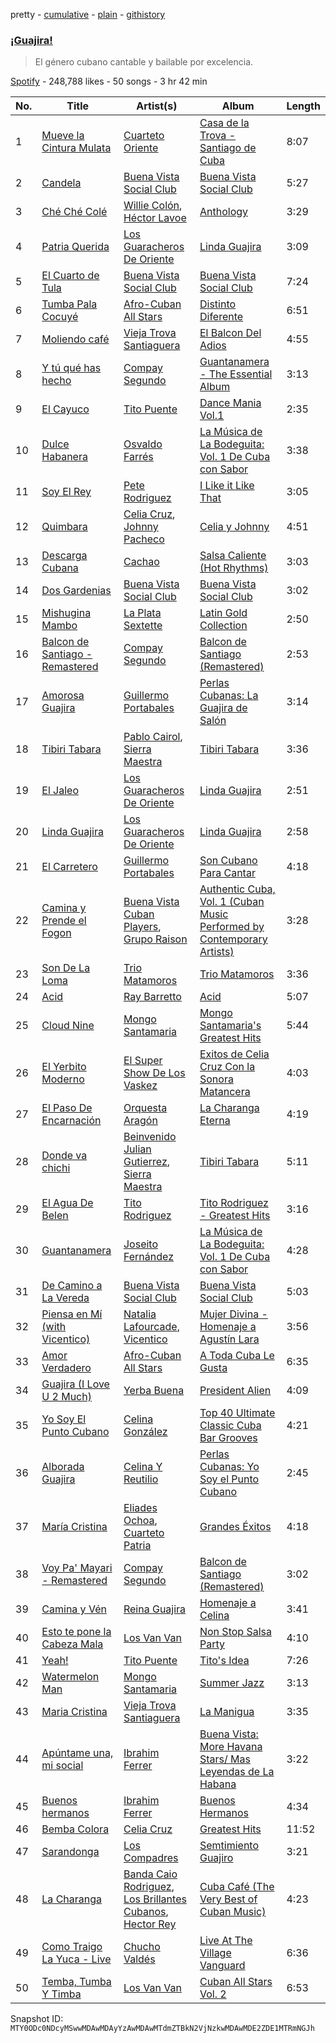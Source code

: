 pretty - [cumulative](/playlists/cumulative/37i9dQZF1DWV5sGFwUJeqR.md) - [plain](/playlists/plain/37i9dQZF1DWV5sGFwUJeqR) - [githistory](https://github.githistory.xyz/mackorone/spotify-playlist-archive/blob/main/playlists/plain/37i9dQZF1DWV5sGFwUJeqR)

### [¡Guajira!](https://open.spotify.com/playlist/37i9dQZF1DWV5sGFwUJeqR)

> El género cubano cantable y bailable por excelencia.

[Spotify](https://open.spotify.com/user/spotify) - 248,788 likes - 50 songs - 3 hr 42 min

| No. | Title | Artist(s) | Album | Length |
|---|---|---|---|---|
| 1 | [Mueve la Cintura Mulata](https://open.spotify.com/track/2OQnzGYIOhcyWkfzckNPp5) | [Cuarteto Oriente](https://open.spotify.com/artist/4dM3KAy2W0sGQ8SuVapYHb) | [Casa de la Trova \- Santiago de Cuba](https://open.spotify.com/album/0GZUZoUv9uZyfdK35z6zwb) | 8:07 |
| 2 | [Candela](https://open.spotify.com/track/7F9x0IsqvqlygaNseNE8Zx) | [Buena Vista Social Club](https://open.spotify.com/artist/11kBu957KTYoAltZHDm8gW) | [Buena Vista Social Club](https://open.spotify.com/album/6qeYhdDR0FH7IvvArQlMuW) | 5:27 |
| 3 | [Ché Ché Colé](https://open.spotify.com/track/0yE5Uqw60fj0pGpsvtDnDQ) | [Willie Colón](https://open.spotify.com/artist/7x5Slu7yTE5icZjNsc3OzW), [Héctor Lavoe](https://open.spotify.com/artist/7opp16lU7VM3l2WBdGMYHP) | [Anthology](https://open.spotify.com/album/27RB4wbSSei1uyDJfrsxT2) | 3:29 |
| 4 | [Patria Querida](https://open.spotify.com/track/084MmcyzbUTjXmrpidljhK) | [Los Guaracheros De Oriente](https://open.spotify.com/artist/0BzFtDQ64uQV9fjIu1XVom) | [Linda Guajira](https://open.spotify.com/album/7uP2wJQppJlcVEC2v4oHEd) | 3:09 |
| 5 | [El Cuarto de Tula](https://open.spotify.com/track/6l3vrve8rNPGi1rm64lPEf) | [Buena Vista Social Club](https://open.spotify.com/artist/11kBu957KTYoAltZHDm8gW) | [Buena Vista Social Club](https://open.spotify.com/album/6qeYhdDR0FH7IvvArQlMuW) | 7:24 |
| 6 | [Tumba Pala Cocuyé](https://open.spotify.com/track/7uVj4nqvLx0C46qMlO4QHN) | [Afro\-Cuban All Stars](https://open.spotify.com/artist/5cvnQ2gtwZraxeE99Y8aOg) | [Distinto Diferente](https://open.spotify.com/album/2kl855ZMdAahbnFkiEJoc1) | 6:51 |
| 7 | [Moliendo café](https://open.spotify.com/track/4jM0v4ReOQh5RntXfiG3NN) | [Vieja Trova Santiaguera](https://open.spotify.com/artist/2t7ndReOwR0bTqTaDxYa9G) | [El Balcon Del Adios](https://open.spotify.com/album/6RrE499bQ4sEOT81yuqUIM) | 4:55 |
| 8 | [Y tú qué has hecho](https://open.spotify.com/track/3qilMIgzZK8p5J8fNsFQzB) | [Compay Segundo](https://open.spotify.com/artist/2wpr4ILskkRzPBGodmbMs1) | [Guantanamera \- The Essential Album](https://open.spotify.com/album/4W6m2GSdqjaJET161icuDU) | 3:13 |
| 9 | [El Cayuco](https://open.spotify.com/track/3j05qtcQlRIVF0a2DOoO68) | [Tito Puente](https://open.spotify.com/artist/6SPpCqM8gOzrtICAxN5NuX) | [Dance Mania Vol.1](https://open.spotify.com/album/1XjabdmwipT62cLSZV45SU) | 2:35 |
| 10 | [Dulce Habanera](https://open.spotify.com/track/6ijh9JrrEYvXsVl45ohmgJ) | [Osvaldo Farrés](https://open.spotify.com/artist/5ThTreQSco0IwxQRm8mbGA) | [La Música de La Bodeguita: Vol\. 1 De Cuba con Sabor](https://open.spotify.com/album/4zU5ji5KJmtovm3pgEsCGc) | 3:38 |
| 11 | [Soy El Rey](https://open.spotify.com/track/1pyKmZRflwwY85QnNcRXgv) | [Pete Rodriguez](https://open.spotify.com/artist/76KY8JsK3XMQkjDiRZVprS) | [I Like it Like That](https://open.spotify.com/album/5ajgzwc62KbNQl9Xrv6ReQ) | 3:05 |
| 12 | [Quimbara](https://open.spotify.com/track/3GDna1GrUkkjZTaoysolGQ) | [Celia Cruz](https://open.spotify.com/artist/2weA6hhVqTIN2gSn9PUB9U), [Johnny Pacheco](https://open.spotify.com/artist/09947uhj2ZwU9mFXK5v50o) | [Celia y Johnny](https://open.spotify.com/album/3ETmy7JfoqlvAwVg1sopmg) | 4:51 |
| 13 | [Descarga Cubana](https://open.spotify.com/track/5zc2m1mCHseqrvjCDIcQTY) | [Cachao](https://open.spotify.com/artist/1Qa5p9ajnRIvq7bfsdtzqQ) | [Salsa Caliente \(Hot Rhythms\)](https://open.spotify.com/album/4ZsTBgwdo7Mb1UYOYM9aJB) | 3:03 |
| 14 | [Dos Gardenias](https://open.spotify.com/track/6XPnsGksSwjcQXX7nfO5Wu) | [Buena Vista Social Club](https://open.spotify.com/artist/11kBu957KTYoAltZHDm8gW) | [Buena Vista Social Club](https://open.spotify.com/album/6qeYhdDR0FH7IvvArQlMuW) | 3:02 |
| 15 | [Mishugina Mambo](https://open.spotify.com/track/4tblDuwg3we3mNlReAVnpp) | [La Plata Sextette](https://open.spotify.com/artist/03WWStprwg54aetkrwgt6A) | [Latin Gold Collection](https://open.spotify.com/album/2pzdf0dvm1GWlLwNzCFUik) | 2:50 |
| 16 | [Balcon de Santiago \- Remastered](https://open.spotify.com/track/2lGogaTTvs0Yp6W5qz7KEX) | [Compay Segundo](https://open.spotify.com/artist/2wpr4ILskkRzPBGodmbMs1) | [Balcon de Santiago \(Remastered\)](https://open.spotify.com/album/06UNPwH0HuHZqPjp3Cl8hw) | 2:53 |
| 17 | [Amorosa Guajira](https://open.spotify.com/track/5fHVlc1CeEnZIY8H1dRJeH) | [Guillermo Portabales](https://open.spotify.com/artist/5tU4QY77fd3PavzBZvM3bJ) | [Perlas Cubanas: La Guajira de Salón](https://open.spotify.com/album/2Biey1UqsHvQtI3RnT1BrK) | 3:14 |
| 18 | [Tibiri Tabara](https://open.spotify.com/track/0swco7My7R9oQKZosgEYLI) | [Pablo Cairol](https://open.spotify.com/artist/1zkTpx5AeaqMSfzUnPTNj6), [Sierra Maestra](https://open.spotify.com/artist/04azg2bFlSz46nOe03VY2w) | [Tibiri Tabara](https://open.spotify.com/album/1gXkoDxNDrTKLApkn9piWI) | 3:36 |
| 19 | [El Jaleo](https://open.spotify.com/track/1Xzs5rTsW3pu6rkRxWnuDZ) | [Los Guaracheros De Oriente](https://open.spotify.com/artist/0BzFtDQ64uQV9fjIu1XVom) | [Linda Guajira](https://open.spotify.com/album/7uP2wJQppJlcVEC2v4oHEd) | 2:51 |
| 20 | [Linda Guajira](https://open.spotify.com/track/5NoSDAwQwiNgP0TV8WsEXM) | [Los Guaracheros De Oriente](https://open.spotify.com/artist/0BzFtDQ64uQV9fjIu1XVom) | [Linda Guajira](https://open.spotify.com/album/7uP2wJQppJlcVEC2v4oHEd) | 2:58 |
| 21 | [El Carretero](https://open.spotify.com/track/5UxSH2QqmPlfeoqspQVZEA) | [Guillermo Portabales](https://open.spotify.com/artist/5tU4QY77fd3PavzBZvM3bJ) | [Son Cubano Para Cantar](https://open.spotify.com/album/4QIpeZWyufZKw0C9AEJES2) | 4:18 |
| 22 | [Camina y Prende el Fogon](https://open.spotify.com/track/1ww1luAO5YeMipK9KeWzGA) | [Buena Vista Cuban Players](https://open.spotify.com/artist/5WnDeByGnh4ktFdFCjDFM7), [Grupo Raison](https://open.spotify.com/artist/5xobK7arGuQBCn0uaMB4qn) | [Authentic Cuba, Vol\. 1 \(Cuban Music Performed by Contemporary Artists\)](https://open.spotify.com/album/3f3N3tLeWhiaVFkof4CknN) | 3:28 |
| 23 | [Son De La Loma](https://open.spotify.com/track/2if9Xa1Z5JR6OcRg1wG62x) | [Trio Matamoros](https://open.spotify.com/artist/49J2FQGwlcwdE3AHT2PSOW) | [Trio Matamoros](https://open.spotify.com/album/4iFvToxcoqN9n8sPgeSjFk) | 3:36 |
| 24 | [Acid](https://open.spotify.com/track/2hspCATOKb9llyIeMik89G) | [Ray Barretto](https://open.spotify.com/artist/2h4ndKS2vRWeFLpq8ARu0D) | [Acid](https://open.spotify.com/album/1Kpl86iB5MWDc5shzyyW4L) | 5:07 |
| 25 | [Cloud Nine](https://open.spotify.com/track/7CRJV0qUMAxftqySiPazpK) | [Mongo Santamaria](https://open.spotify.com/artist/2oVwztjpHpJlAvlVVuqVa0) | [Mongo Santamaria's Greatest Hits](https://open.spotify.com/album/0iAuAgfu3aba2ebIBJ63P7) | 5:44 |
| 26 | [El Yerbito Moderno](https://open.spotify.com/track/3W221ijeCJrnnNjQ593EgG) | [El Super Show De Los Vaskez](https://open.spotify.com/artist/5RN0qzNnwv5WsXSNiDjuio) | [Exitos de Celia Cruz Con la Sonora Matancera](https://open.spotify.com/album/6nNpMhWkj1oQ2xgN7tNp12) | 4:03 |
| 27 | [El Paso De Encarnación](https://open.spotify.com/track/2N1K9fjMTgKd2qSmG7PJ8B) | [Orquesta Aragón](https://open.spotify.com/artist/2jXlqT8v9XIJnKQYRgLvSr) | [La Charanga Eterna](https://open.spotify.com/album/7wOFA3A9v0qNESJJls2Kix) | 4:19 |
| 28 | [Donde va chichi](https://open.spotify.com/track/0Fg0R1m3qr8UQY6PT94IWk) | [Beinvenido Julian Gutierrez](https://open.spotify.com/artist/5cmaggznBsq9uBybddy5g7), [Sierra Maestra](https://open.spotify.com/artist/04azg2bFlSz46nOe03VY2w) | [Tibiri Tabara](https://open.spotify.com/album/1gXkoDxNDrTKLApkn9piWI) | 5:11 |
| 29 | [El Agua De Belen](https://open.spotify.com/track/11oLtreX8mpLe7QwhBroMn) | [Tito Rodriguez](https://open.spotify.com/artist/10n4KkyM4UDt4pf9H4aDlS) | [Tito Rodriguez \- Greatest Hits](https://open.spotify.com/album/0STlCm7OuAFQvXctPFGO40) | 3:16 |
| 30 | [Guantanamera](https://open.spotify.com/track/6ek8f65UGCZaiIBcXkexlE) | [Joseito Fernández](https://open.spotify.com/artist/7ggrY9cEKx1pnl2lkqx4gu) | [La Música de La Bodeguita: Vol\. 1 De Cuba con Sabor](https://open.spotify.com/album/4zU5ji5KJmtovm3pgEsCGc) | 4:28 |
| 31 | [De Camino a La Vereda](https://open.spotify.com/track/6rIKdzOQjc2Pv7p0GJYA5c) | [Buena Vista Social Club](https://open.spotify.com/artist/11kBu957KTYoAltZHDm8gW) | [Buena Vista Social Club](https://open.spotify.com/album/6qeYhdDR0FH7IvvArQlMuW) | 5:03 |
| 32 | [Piensa en Mí \(with Vicentico\)](https://open.spotify.com/track/18FDZomlMoJ1pcY1v44Tjn) | [Natalia Lafourcade](https://open.spotify.com/artist/1hcdI2N1023RvSwLzTtdsp), [Vicentico](https://open.spotify.com/artist/25THA9HUHoxpCT4LBp7UsZ) | [Mujer Divina \- Homenaje a Agustín Lara](https://open.spotify.com/album/3IwQTuKlyYUjH5foI0gACh) | 3:56 |
| 33 | [Amor Verdadero](https://open.spotify.com/track/08kX31cCxt2qVNrp5qNZB9) | [Afro\-Cuban All Stars](https://open.spotify.com/artist/5cvnQ2gtwZraxeE99Y8aOg) | [A Toda Cuba Le Gusta](https://open.spotify.com/album/6Fd6bROjkr6wkG1AUeZir7) | 6:35 |
| 34 | [Guajira \(I Love U 2 Much\)](https://open.spotify.com/track/5lQCYm9wTxbRgvrNNwN9xu) | [Yerba Buena](https://open.spotify.com/artist/024R83OqqR3AgPjYc3QtyT) | [President Alien](https://open.spotify.com/album/6iXN0n421mEm5R1tpznHkx) | 4:09 |
| 35 | [Yo Soy El Punto Cubano](https://open.spotify.com/track/4RdyVi6QQ4Wsw5gMFCmu8C) | [Celina González](https://open.spotify.com/artist/5BUmeRrdK430O2X5PEZ2fM) | [Top 40 Ultimate Classic Cuba Bar Grooves](https://open.spotify.com/album/00Kz9FC4KT6JVzBl4hqIsX) | 4:21 |
| 36 | [Alborada Guajira](https://open.spotify.com/track/6CM95nGal4N6ZVOcNnbRUN) | [Celina Y Reutilio](https://open.spotify.com/artist/5vah85L323LvoowZhyAMhD) | [Perlas Cubanas: Yo Soy el Punto Cubano](https://open.spotify.com/album/1s1ejhmndRkAGJMBbiVuG8) | 2:45 |
| 37 | [María Cristina](https://open.spotify.com/track/279TPEj1lcIEBaRQ4DH6IX) | [Eliades Ochoa](https://open.spotify.com/artist/0hXHTWhBUEpkyHJ0GnghEH), [Cuarteto Patria](https://open.spotify.com/artist/4Ui5j0V10gw9x6KF7yiGSG) | [Grandes Éxitos](https://open.spotify.com/album/0MLWqckYFaqCJ0bHe5BTL1) | 4:18 |
| 38 | [Voy Pa' Mayari \- Remastered](https://open.spotify.com/track/6nbJktppBItTHc663Lxf9l) | [Compay Segundo](https://open.spotify.com/artist/2wpr4ILskkRzPBGodmbMs1) | [Balcon de Santiago \(Remastered\)](https://open.spotify.com/album/06UNPwH0HuHZqPjp3Cl8hw) | 3:02 |
| 39 | [Camina y Vén](https://open.spotify.com/track/1nMzT1lLfDCjeyYQhy4gAZ) | [Reina Guajira](https://open.spotify.com/artist/3zh2wFNtklqHrWWGWjpkqs) | [Homenaje a Celina](https://open.spotify.com/album/2ArukGigPaHnOryEAPoI9A) | 3:41 |
| 40 | [Esto te pone la Cabeza Mala](https://open.spotify.com/track/3zpPox6fuNguDVxRjSoBaJ) | [Los Van Van](https://open.spotify.com/artist/4B5PkQ1wMjo1siTN9yD9Ds) | [Non Stop Salsa Party](https://open.spotify.com/album/253waM1zJiqymABmxfZ1Sf) | 4:10 |
| 41 | [Yeah!](https://open.spotify.com/track/24cOWyNs4aTr4Ol1dtXhh8) | [Tito Puente](https://open.spotify.com/artist/6SPpCqM8gOzrtICAxN5NuX) | [Tito's Idea](https://open.spotify.com/album/1kHWWswdYnqytKxTQS6rxE) | 7:26 |
| 42 | [Watermelon Man](https://open.spotify.com/track/76Nt0WXCweKdNqQwiqsylS) | [Mongo Santamaria](https://open.spotify.com/artist/2oVwztjpHpJlAvlVVuqVa0) | [Summer Jazz](https://open.spotify.com/album/1VuCANtzxz5NtmOD2x0y2e) | 3:13 |
| 43 | [Maria Cristina](https://open.spotify.com/track/6R9jgcolWRwvk6WLqzp27A) | [Vieja Trova Santiaguera](https://open.spotify.com/artist/2t7ndReOwR0bTqTaDxYa9G) | [La Manigua](https://open.spotify.com/album/0pTHZMeercs65EFh1FVvkh) | 3:35 |
| 44 | [Apúntame una, mi social](https://open.spotify.com/track/0iuQqUX7f1rFKx74XFQX9U) | [Ibrahim Ferrer](https://open.spotify.com/artist/5dss7E1Ph0KxuF1ULfAx4D) | [Buena Vista: More Havana Stars/ Mas Leyendas de La Habana](https://open.spotify.com/album/1xZevOPyaTojnTVzJfXyp2) | 3:22 |
| 45 | [Buenos hermanos](https://open.spotify.com/track/3P6A9jmKbr2YGv0rPiYP5x) | [Ibrahim Ferrer](https://open.spotify.com/artist/5dss7E1Ph0KxuF1ULfAx4D) | [Buenos Hermanos](https://open.spotify.com/album/3AnXoBk77rOp2qkeHKRhrb) | 4:34 |
| 46 | [Bemba Colora](https://open.spotify.com/track/3q8ELvA6z4n8J6USDpCDFb) | [Celia Cruz](https://open.spotify.com/artist/2weA6hhVqTIN2gSn9PUB9U) | [Greatest Hits](https://open.spotify.com/album/5IXv0b4BurN8gMODQyqDlr) | 11:52 |
| 47 | [Sarandonga](https://open.spotify.com/track/04NBGzkr6XEeUs0syGS0ND) | [Los Compadres](https://open.spotify.com/artist/3yiQL6Y61mT9RjKIM65lMH) | [Semtimiento Guajiro](https://open.spotify.com/album/6TtqJ6BPlFklwqxzA1tbGz) | 3:21 |
| 48 | [La Charanga](https://open.spotify.com/track/1eI3JFc73k6RnwLwp4ld6b) | [Banda Caio Rodriguez](https://open.spotify.com/artist/3r3LCgq60jmbEQkEh2Q8aW), [Los Brillantes Cubanos](https://open.spotify.com/artist/0LcZ3t6cQtrE8IASQxDmcu), [Hector Rey](https://open.spotify.com/artist/3IfYZNt3tOmvN7HA3iNbGv) | [Cuba Café \(The Very Best of Cuban Music\)](https://open.spotify.com/album/6AcFLwyRVfDb0MubVagUdl) | 4:23 |
| 49 | [Como Traigo La Yuca \- Live](https://open.spotify.com/track/4ZMlEw8pXvHuwQwem5kpGF) | [Chucho Valdés](https://open.spotify.com/artist/27mRThsZ9K1BYmz0rioxwp) | [Live At The Village Vanguard](https://open.spotify.com/album/2S1w7Sc9NukidqKfpylJDX) | 6:36 |
| 50 | [Temba, Tumba Y Timba](https://open.spotify.com/track/0xzSgIVOg8ZjPCVvir36aO) | [Los Van Van](https://open.spotify.com/artist/4B5PkQ1wMjo1siTN9yD9Ds) | [Cuban All Stars Vol\. 2](https://open.spotify.com/album/0miSetdUZccRUKHH6M7OTf) | 6:53 |

Snapshot ID: `MTY0ODc0NDcyMSwwMDAwMDAyYzAwMDAwMTdmZTBkN2VjNzkwMDAwMDE2ZDE1MTRmNGJh`
